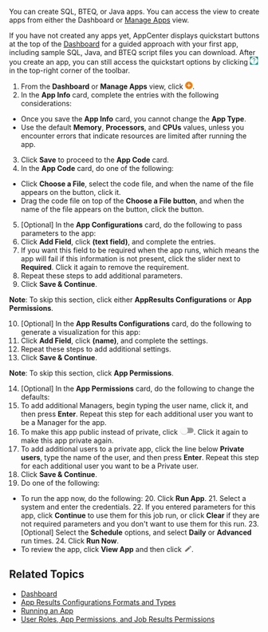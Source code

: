 You can create SQL, BTEQ, or Java apps. You can access the view to create apps from either the Dashboard or [Manage Apps](managing-apps.md) view. 

If you have not created any apps yet, AppCenter displays quickstart buttons at the top of the [Dashboard](overview.md) for a guided approach with your first app, including sample SQL, Java, and BTEQ script files you can download. After you create an app, you can still access the quickstart options by clicking ![app quickstart buttons](images/app-question.png) in the top-right corner of the toolbar.

1. From the **Dashboard** or **Manage Apps** view, click ![create app button](images/add-orange.png). 
2. In the **App Info** card, complete the entries with the following considerations:
  * Once you save the **App Info** card, you cannot change the **App Type**.
  * Use the default **Memory**, **Processors**, and **CPUs** values, unless you encounter errors that indicate resources are limited after running the app.
3. Click **Save** to proceed to the **App Code** card.
4. In the **App Code** card, do one of the following:
  * Click **Choose a File**, select the code file, and when the name of the file appears on the button, click it.
  * Drag the code file on top of the **Choose a File button**, and when the name of the file appears on the button, click the button.
5. [Optional] In the **App Configurations** card, do the following to pass parameters to the app:
  6. Click **Add Field**, click **(text field)**, and complete the entries. 
  7. If you want this field to be required when the app runs, which means the app will fail if this information is not present, click the slider next to **Required**. Click it again to remove the requirement.
  8. Repeat these steps to add additional parameters.
  9. Click **Save & Continue**.

   **Note**:  To skip this section, click either **AppResults Configurations** or **App Permissions**.
   
10. [Optional] In the **App Results Configurations** card, do the following to generate a visualization for this app:
   11. Click **Add Field**, click **(name)**, and complete the settings. 
   12. Repeat these steps to add additional settings.
   13. Click **Save & Continue**. 
 
  **Note**:  To skip this section, click **App Permissions**.

14. [Optional] In the **App Permissions** card, do the following to change the defaults:
   15. To add additional Managers, begin typing the user name, click it, and then press **Enter**. Repeat this step for each additional user you want to be a Manager for the app.
   16. To make this app public instead of private, click ![privacy off button](images/slider-off.png). Click it again to make this app private again.
   17. To add additional users to a private app, click the line below **Private users**, type the name of the user, and then press **Enter**. Repeat this step for each additional user you want to be a Private user.
18. Click **Save & Continue**.
19. Do one of the following:
   * To run the app now, do the following:
      20. Click **Run App**.
      21. Select a system and enter the credentials.
      22. If you entered parameters for this app, click **Continue** to use them for this job run, or click **Clear** if they are not required parameters and you don't want to use them for this run.
      23. [Optional] Select the **Schedule** options, and select **Daily** or **Advanced** run times.
      24. Click **Run Now**.
   * To review the app, click **View App** and then click ![edit button](images/edit-app.png).

## Related Topics
* [Dashboard](overview.md)
* [App Results Configurations Formats and Types](app-results-configuration-formats.md)
* [Running an App](running-app.md)
* [User Roles, App Permissions, and Job Results Permissions](app-permission-user-role.md)
